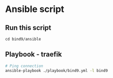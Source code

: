 # Ansible script

## Run this script
`cd bind9/ansible`

## Playbook - traefik

```bash
# Ping connection
ansible-playbook ./playbook/bind9.yml -l bind9
```
